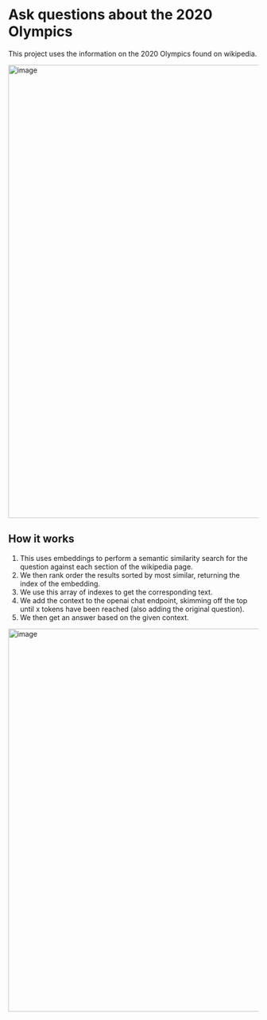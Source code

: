 # Ask questions about the 2020 Olympics
This project uses the information on the 2020 Olympics found on wikipedia.

<img width="910" alt="image" src="https://user-images.githubusercontent.com/92028931/231527160-17716349-b667-4f71-8b47-7616f6486099.png">

## How it works
<ol>
<li>This uses embeddings to perform a semantic similarity search for the question against each section of the wikipedia page.</li>
<li>We then rank order the results sorted by most similar, returning the index of the embedding.</li>
<li>We use this array of indexes to get the corresponding text.</li>
<li>We add the context to the openai chat endpoint, skimming off the top until x tokens have been reached (also adding the original question).</li>
<li>We then get an answer based on the given context.</li>
</ol>

<img width="769" alt="image" src="https://user-images.githubusercontent.com/92028931/231532505-13be3ee1-8254-4efa-8405-931f52ab4adf.png">
